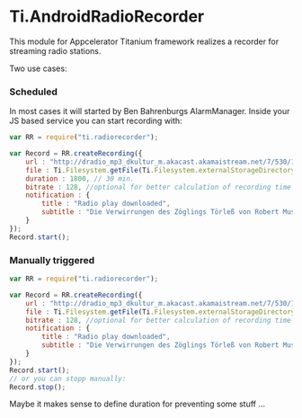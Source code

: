 # Ti.AndroidRadioRecorder
This module for Appcelerator Titanium framework realizes a recorder for streaming radio stations. 

Two use cases:

### Scheduled
In most cases it will started by Ben Bahrenburgs AlarmManager.
Inside your JS based service you can start recording with:

```javascript
var RR = require("ti.radiorecorder");

var Record = RR.createRecording({
	url : "http://dradio_mp3_dkultur_m.akacast.akamaistream.net/7/530/142684/v1/gnl.akacast.akamaistream.net/dradio_mp3_dkultur_m",
	file : Ti.Filesystem.getFile(Ti.Filesystem.externalStorageDirectory,"mysuperhörspiel"),
	duration : 1800, // 30 min.
	bitrate : 128, //optional for better calculation of recording time
	notification : {
		title : "Radio play downloaded",
		subtitle : "Die Verwirrungen des Zöglings Törleß von Robert Musil"
	}
});
Record.start();
```
### Manually triggered
```javascript
var RR = require("ti.radiorecorder");

var Record = RR.createRecording({
	url : "http://dradio_mp3_dkultur_m.akacast.akamaistream.net/7/530/142684/v1/gnl.akacast.akamaistream.net/dradio_mp3_dkultur_m",
	file : Ti.Filesystem.getFile(Ti.Filesystem.externalStorageDirectory,"mysuperhörspiel"),
	bitrate : 128, //optional for better calculation of recording time
	notification : {
		title : "Radio play downloaded",
		subtitle : "Die Verwirrungen des Zöglings Törleß von Robert Musil"
	}
});
Record.start();
// or you can stopp manually:
Record.stop();
```

Maybe it makes sense to define duration for preventing some stuff …